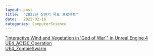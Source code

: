 ```yaml
---
layout: post
title:  "2022년 상반기 목표 프로젝트"
date:   2022-02-16
categories: ComputerScience
---
```


["Interactive Wind and Vegetation in 'God of War'" in Unreal Engine 4](https://github.com/SungJJinKang/UE4_Interactive_Wind_and_Vegetation_in_God_of_War)      
[UE4_AC130_Operation](https://github.com/SungJJinKang/UE4_AC130_Operation)          
[UE4_ZombieSwarm](https://github.com/SungJJinKang/UE4_ZombieSwarm)                                    

